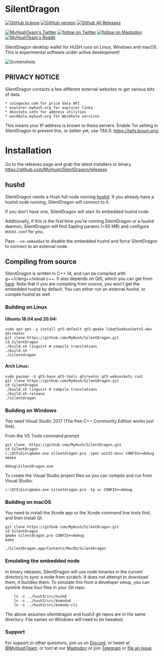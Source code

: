 # SilentDragon
[![GitHub license](https://img.shields.io/badge/License-GPL%20v3-yellow.svg)](https://github.com/MyHush/SilentDragon/blob/master/LICENSE)
[![GitHub version](https://badge.fury.io/gh/MyHush%2FSilentDragon.svg)](https://badge.fury.io/gh/MyHush%2FSilentDragon)
[![Github All Releases](https://img.shields.io/github/downloads/MyHush/SilentDragon/total.svg)](https://img.shields.io/github/downloads/MyHush/SilentDragon/total.svg)

<p align="left">
    <a href="https://twitter.com/MyHushTeam">
        <img src="https://img.shields.io/twitter/url?style=social&url=https%3A%2F%2Ftwitter.com%2Fmyhushteam"
            alt="MyHushTeam's Twitter"></a>
    <a href="https://twitter.com/intent/follow?screen_name=MyHushTeam">
        <img src="https://img.shields.io/twitter/follow/MyHushTeam?style=social&logo=twitter"
            alt="follow on Twitter"></a>
    <a href="https://fosstodon.org/@myhushteam">
        <img src="https://img.shields.io/badge/Mastodon-MyHushTeam-blue"
            alt="follow on Mastodon"></a>
    <a href="https://www.reddit.com/r/Myhush/">
        <img src="https://img.shields.io/reddit/subreddit-subscribers/Myhush?style=social"
            alt="MyHushTeam's Reddit"></a>
</p>

SilentDragon desktop wallet for HUSH runs on Linux, Windows and macOS.
This is experimental software under active development!

![Screenshots](silentdragon.png?raw=true)

## PRIVACY NOTICE

SilentDragon contacts a few different external websites to get various
bits of data.

    * coingecko.com for price data API
    * explorer.myhush.org for explorer links
    * dexstats.info for address utilities
    * wormhole.myhush.org for Wormhole services

This means your IP address is known to these servers. Enable Tor setting
in SilentDragon to prevent this, or better yet, use TAILS: https://tails.boum.org/

# Installation

Go to the releases page and grab the latest installers or binary. https://github.com/MyHush/SilentDragon/releases

## hushd

SilentDragon needs a Hush full node running [hushd](https://github.com/MyHush/hush3/). If you already have a hushd node running, SilentDragon will connect to it.

If you don't have one, SilentDragon will start its embedded hushd node.

Additionally, if this is the first time you're running SilentDragon or a hushd daemon, SilentDragon will find Sapling params (~50 MB) and configure `HUSH3.conf` for you. 

Pass `--no-embedded` to disable the embedded hushd and force SilentDragon to connect to an external node.

## Compiling from source

SilentDragon is written in C++ 14, and can be compiled with g++/clang++/visual
c++. It also depends on Qt5, which you can get from
[here](https://www.qt.io/download). Note that if you are compiling from source,
you won't get the embedded hushd by default. You can either run an external
hushd, or compile hushd as well.

### Building on Linux

#### Ubuntu 18.04 and 20.04:

```
sudo apt-get -y install qt5-default qt5-qmake libqt5websockets5-dev qtcreator
git clone https://github.com/MyHush/SilentDragon.git
cd SilentDragon
./build.sh linguist # compile translations
./build.sh
./silentdragon
```

#### Arch Linux:

```
sudo pacman -S qt5-base qt5-tools qtcreator qt5-websockets rust
git clone https://github.com/MyHush/SilentDragon.git
cd SilentDragon
./build.sh linguist # compile translations
./build.sh release
./silentdragon
```

### Building on Windows
You need Visual Studio 2017 (The free C++ Community Edition works just fine). 

From the VS Tools command prompt
```
git clone  https://github.com/MyHush/SilentDragon.git
cd SilentDragon
c:\Qt5\bin\qmake.exe silentdragon.pro -spec win32-msvc CONFIG+=debug
nmake

debug\SilentDragon.exe
```

To create the Visual Studio project files so you can compile and run from Visual Studio:
```
c:\Qt5\bin\qmake.exe silentdragon.pro -tp vc CONFIG+=debug
```

### Building on macOS

You need to install the Xcode app or the Xcode command line tools first, and then install Qt. 

```
git clone https://github.com/MyHush/SilentDragon.git
cd SilentDragon
qmake silentdragon.pro CONFIG+=debug
make

./SilentDragon.app/Contents/MacOS/SilentDragon
```

### Emulating the embedded node

In binary releases, SilentDragon will use node binaries in the current directory to sync a node from scratch.
It does not attempt to download them, it bundles them. To simulate this from a developer setup, you can symlink
these four files in your Git repo:

```
    ln -s ../hush3/src/hushd
    ln -s ../hush3/src/komodod
    ln -s ../hush3/src/komodo-cli
```

The above assumes silentdragon and hush3 git repos are in the same directory. File names on Windows will need to be tweaked.

### Support

For support or other questions, join us on [Discord](https://myhush.org/discord), or tweet at [@MyHushTeam](https://twitter.com/MyHushTeam), or toot at our [Mastodon](https://fosstodon.org/@myhushteam) or join [Telegram](http://myhush.org/telegram) or [file an issue](https://github.com/MyHush/SilentDragon/issues).

